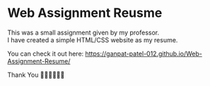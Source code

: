 # Web Assignment Reusme
This was a small assignment given by my professor.<br>
I have created a simple HTML/CSS website as my resume. 

You can check it out here: https://ganpat-patel-012.github.io/Web-Assignment-Resume/

Thank You 🙏🏼🙏🏼🙏🏼
